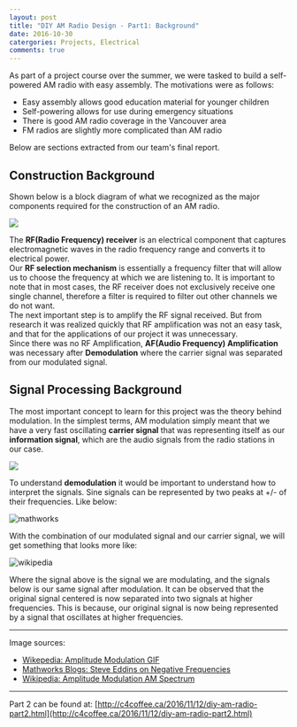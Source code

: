 ```yaml
---
layout: post
title: "DIY AM Radio Design - Part1: Background"
date: 2016-10-30
catergories: Projects, Electrical
comments: true
---
```


<p>As part of a project course over the summer, we were tasked to build a self-powered AM radio with easy assembly. The motivations were as follows:
<ul>
  <li>Easy assembly allows good education material for younger children</li>
  <li>Self-powering allows for use during emergency situations</li>
  <li>There is good AM radio coverage in the Vancouver area</li>
  <li>FM radios are slightly more complicated than AM radio</li>
</ul>

Below are sections extracted from our team's final report.</p>

## Construction Background

Shown below is a block diagram of what we recognized as the major components required for the construction of an AM radio.

![]({{site.urlt}}/img/2016-10-30.png)

The <b>RF(Radio Frequency) receiver</b> is an electrical component that captures electromagnetic waves in the radio frequency range and converts it to electrical power.   
Our <b>RF selection mechanism</b> is essentially a frequency filter that will allow us to choose the frequency at which we are listening to. It is important to note that in most cases, the RF receiver does not exclusively receive one single channel, therefore a filter is required to filter out other channels we do not want.   
The next important step is to amplify the RF signal received. But from research it was realized quickly that RF amplification was not an easy task, and that for the applications of our project it was unnecessary.    
Since there was no RF Amplification, <b>AF(Audio Frequency) Amplification</b> was necessary after <b>Demodulation</b> where the carrier signal was separated from our modulated signal.   

## Signal Processing Background

The most important concept to learn for this project was the theory behind modulation. In the simplest terms, AM modulation simply meant that we have a very fast oscillating <b>carrier signal</b> that was representing itself as our <b>information signal</b>, which are the audio signals from the radio stations in our case.   

<img style="display: flex; justify-content: center;" src ="https://upload.wikimedia.org/wikipedia/commons/a/a4/Amfm3-en-de.gif">   

To understand <b>demodulation</b> it would be important to understand how to interpret the signals. Sine signals can be represented by two peaks at +/- of their frequencies. Like below:

![mathworks](http://blogs.mathworks.com/images/steve/2009/F_cos_t.png)

With the combination of our modulated signal and our carrier signal, we will get something that looks more like:

![wikipedia](https://upload.wikimedia.org/wikipedia/commons/thumb/a/ae/AM_spectrum.svg/600px-AM_spectrum.svg.png)

Where the signal above is the signal we are modulating, and the signals below is our same signal after modulation. It can be observed that the original signal centered is now separated into two signals at higher frequencies. This is because, our original signal is now being represented by a signal that oscillates at higher frequencies.

---
Image sources:
<ul>
  <li><a href="https://en.wikipedia.org/wiki/File:Amfm3-en-de.gif">Wikepedia: Amplitude Modulation GIF</a></li>
  <li><a href="http://blogs.mathworks.com/steve/2010/05/27/negative-frequencies/">Mathworks Blogs: Steve Eddins on Negative Frequencies</a></li>
  <li><a href="https://en.wikipedia.org/wiki/File:AM_spectrum.svg">Wikipedia: Amplitude Modulation AM Spectrum</a></li>
</ul>

---
Part 2 can be found at: [http://c4coffee.ca/2016/11/12/diy-am-radio-part2.html](http://c4coffee.ca/2016/11/12/diy-am-radio-part2.html)
